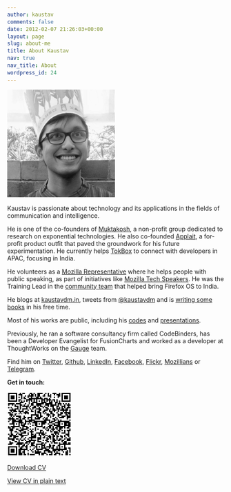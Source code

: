 ```yaml
---
author: kaustav
comments: false
date: 2012-02-07 21:26:03+00:00
layout: page
slug: about-me
title: About Kaustav
nav: true
nav_title: About
wordpress_id: 24
---
```


<p class="banner"><img src="/images/kido.jpg" alt="Kaustav Das Modak" style="width: 250px;"></p>

Kaustav is passionate about technology and its applications in the fields of communication and intelligence.

He is one of the co-founders of [Muktakosh](https://muktakosh.org), a non-profit group dedicated to research on exponential technologies. He also co-founded [Applait](http://applait.com), a for-profit product outfit that paved the groundwork for his future experimentation. He currently helps [TokBox](https://tokbox.com) to connect with developers in APAC, focusing in India.

He volunteers as a [Mozilla Representative](https://reps.mozilla.org/u/kaustavdm/) where he helps people with public speaking, as part of initiatives like [Mozilla Tech Speakers](https://wiki.mozilla.org/TechSpeakers). He was the Training Lead in the [community team](https://wiki.mozilla.org/FirefoxOS/Community/India) that helped bring Firefox OS to India.

He blogs at [kaustavdm.in](https://kaustavdm.in), tweets from [@kaustavdm](https://twitter.com/kaustavdm) and is [writing some books](https://leanpub.com/u/kaustavdm) in his free time.

Most of his works are public, including his [codes](http://code.kaustavdm.in) and [presentations](http://presentations.kaustavdm.in).

Previously, he ran a software consultancy firm called CodeBinders, has been a Developer Evangelist for FusionCharts and worked as a developer at ThoughtWorks on the [Gauge](http://getgauge.io) team.

Find him on [Twitter](http://twitter.com/kaustavdm), [Github](https://github.com/kaustavdm), [LinkedIn](http://in.linkedin.com/in/kaustavdm/), [Facebook](https://facebook.com/kaustavdm), [Flickr](http://www.flickr.com/photos/kaustav_das_modak/), [Mozillians](https://mozillians.org/en-US/u/kaustavdm/) or [Telegram](https://telegram.me/kaustavdm).

**Get in touch:**

![VCard QR Code](/images/vcard-qrcode.png)

<a href="/static/cv/Kaustav-CV-2016-09.pdf" class="button">Download CV</a>

<p class="small"><a href="/static/cv/cv.txt">View CV in plain text</a></p>
